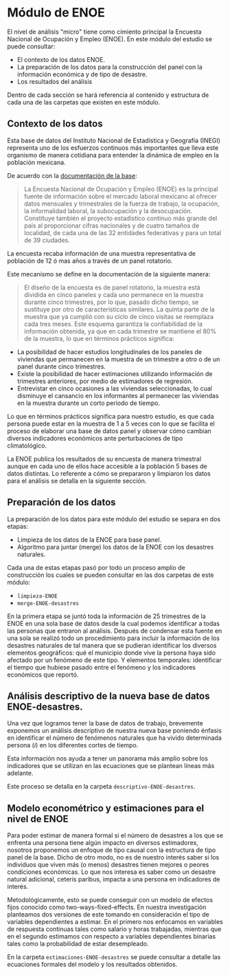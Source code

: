 # Módulo de ENOE

El nivel de análisis "micro" tiene como cimiento principal la Encuesta Nacional de Ocupación y Empleo (ENOE). En este módulo del estudio se puede consultar:

- El contexto de los datos ENOE.
- La preparación de los datos para la construcción del panel con la información económica y de tipo de desastre.
- Los resultados del análisis

Dentro de cada sección se hará referencia al contenido y estructura de cada una de las carpetas que existen en este módulo.

## Contexto de los datos

Esta base de datos del Instituto Nacional de Estadística y Geografía (INEGI) representa uno de los esfuerzos continuos más importantes que lleva este organismo de manera cotidiana para entender la dinámica de empleo en la población mexicana.

De acuerdo con la [documentación de la base](https://www.inegi.org.mx/programas/enoe/15ymas/):

> La Encuesta Nacional de Ocupación y Empleo (ENOE) es la principal fuente de información sobre el mercado laboral mexicano al ofrecer datos mensuales y trimestrales de la fuerza de trabajo, la ocupación, la informalidad laboral, la subocupación y la desocupación. Constituye también el proyecto estadístico continuo más grande del país al proporcionar cifras nacionales y de cuatro tamaños de localidad, de cada una de las 32 entidades federativas y para un total de 39 ciudades.

La encuesta recaba información de una muestra representativa de población de 12 ó mas años a través de un panel rotatorio. 

Este mecanismo se define en la documentación de la siguiente manera:

> El diseño de la encuesta es de panel rotatorio, la muestra está dividida en cinco paneles y cada uno permanece en la muestra durante cinco trimestres, por lo que, pasado dicho tiempo, se sustituye por otro de características similares. La quinta parte de la muestra que ya cumplió con su ciclo de cinco visitas se reemplaza cada tres meses. Este esquema garantiza la confiabilidad de la información obtenida, ya que en cada trimestre se mantiene el 80% de la muestra, lo que en términos prácticos significa:
- La posibilidad de hacer estudios longitudinales de los paneles de viviendas que permanecen en la muestra de un trimestre a otro o de un panel durante cinco trimestres.
- Existe la posibilidad de hacer estimaciones utilizando información de trimestres anteriores, por medio de estimadores de regresión.
- Entrevistar en cinco ocasiones a las viviendas seleccionadas, lo cual disminuye el cansancio en los informantes al permanecer las viviendas en la muestra durante un corto periodo de tiempo.

Lo que en términos prácticos significa para nuestro estudio, es que cada persona puede estar en la muestra de 1 a 5 veces con lo que se facilita el proceso de elaborar una base de datos panel y observar cómo cambian diversos indicadores económicos ante perturbaciones de tipo climatológico.

La ENOE publica los resultados de su encuesta de manera trimestral aunque en cada uno de ellos hace accesible a la población 5 bases de datos distintas. Lo referente a cómo se prepararon y limpiaron los datos para el análisis se detalla en la siguiente sección.

## Preparación de los datos

La preparación de los datos para este módulo del estudio se separa en dos etapas:

- Limpieza de los datos de la ENOE para base panel.
- Algoritmo para juntar (merge) los datos de la ENOE con los desastres naturales.

Cada una de estas etapas pasó por todo un proceso amplio de construcción los cuales se pueden consultar en las dos carpetas de este módulo:

- `limpieza-ENOE`
- `merge-ENOE-desastres`

En la primera etapa se juntó toda la información de 25 trimestres de la ENOE en una sola base de datos desde la cual podemos identificar a todas las personas que entraron al análisis. Después de condensar esta fuente en una sola se realizó todo un procedimiento para incluir la información de los desastres naturales de tal manera que se pudieran identificar los diversos elementos geográficos: qué el municipio donde vive la persona haya sido afectado por un fenómeno de este tipo. Y elementos temporales: identificar el tiempo que hubiese pasado entre el fenómeno y los indicadores económicos que reportó.

## Análisis descriptivo de la nueva base de datos ENOE-desastres.

Una vez que logramos tener la base de datos de trabajo, brevemente exponemos un análisis descriptivo de nuestra nueva base poniendo énfasis en identificar el número de fenómenos naturales que ha vivido determinada persona ($i$) en los diferentes cortes de tiempo. 

Esta información nos ayuda a tener un panorama más amplio sobre los indicadores que se utilizan en las ecuaciones que se plantean líneas más adelante.

Este proceso se detalla en la carpeta `descriptivo-ENOE-desastres`.

## Modelo econométrico y estimaciones para el nivel de ENOE

Para poder estimar de manera formal si el número de desastres a los que se enfrenta una persona tiene algún impacto en diversos estimadores, nosotros proponemos un enfoque de tipo causal con la estructura de tipo panel de la base. Dicho de otro modo, no es de nuestro interés saber si los individuos que viven más (o menos) desastres tienen mejores o peores condiciones económicas. Lo que nos interesa es saber como un desastre natural adicional, ceteris paribus, impacta a una persona en indicadores de interés.

Metodológicamente, esto se puede conseguir con un modelo de efectos fijos conocido como two-ways-fixed-effects. En nuestra investigación planteamos dos versiones de este tomando en consideración el tipo de variables dependientes a estimar. En el primero nos enfocamos en variables de respuesta continuas tales como salario y horas trabajadas, mientras que en el segundo estimamos con respecto a variables dependientes binarias tales como la probabilidad de estar desempleado.

En la carpeta `estimaciones-ENOE-desastres` se puede consultar a detalle las ecuaciones formales del modelo y los resultados obtenidos.